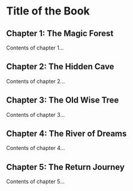 # Title of the Book 

## Chapter 1: The Magic Forest
Contents of chapter 1...

## Chapter 2: The Hidden Cave
Contents of chapter 2...

## Chapter 3: The Old Wise Tree
Contents of chapter 3... 

## Chapter 4: The River of Dreams
Contents of chapter 4...

## Chapter 5: The Return Journey
Contents of chapter 5...